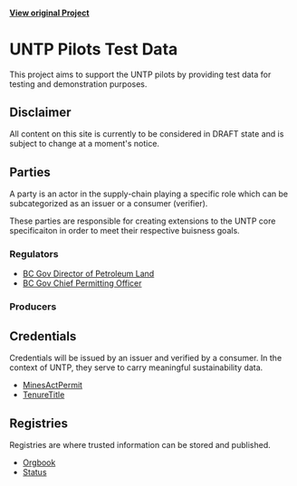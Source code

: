 #### [View original Project](https://github.com/w3c-ccg/did.actor)

# UNTP Pilots Test Data

This project aims to support the UNTP pilots by providing test data for testing and demonstration purposes.

## Disclaimer

All content on this site is currently to be considered in DRAFT state and is subject to change at a moment's notice.

## Parties

A party is an actor in the supply-chain playing a specific role which can be subcategorized as an issuer or a consumer (verifier).

These parties are responsible for creating extensions to the UNTP core specificaiton in order to meet their respective buisness goals.

### Regulators

- [BC Gov Director of Petroleum Land](parties/regulators/DIRECTOR-OF-PETROLEUM-LANDS/README.md)
- [BC Gov Chief Permitting Officer](parties/regulators/CHIEF-PERMITTING-OFFICER/README.md)

### Producers

## Credentials

Credentials will be issued by an issuer and verified by a consumer. In the context of UNTP, they serve to carry meaningful sustainability data.

- [MinesActPermit](credentials/MinesActPermit/README.md)
- [TenureTitle](credentials/TenureTitle/README.md)

## Registries

Registries are where trusted information can be stored and published.

- [Orgbook](registries/orgbook/README.md)
- [Status](registries/status/README.md)